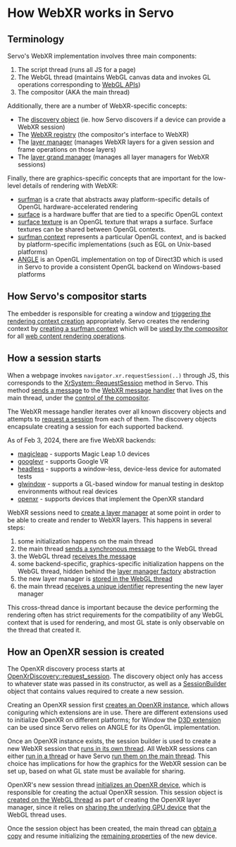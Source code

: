 # How WebXR works in Servo

## Terminology

Servo's WebXR implementation involves three main components:
1. The script thread (runs all JS for a page)
2. The WebGL thread (maintains WebGL canvas data and invokes GL operations corresponding to [WebGL APIs](https://registry.khronos.org/webgl/specs/latest/1.0/))
3. The compositor (AKA the main thread)

Additionally, there are a number of WebXR-specific concepts:
* The [discovery object](https://doc.servo.org/webxr_api/trait.DiscoveryAPI.html) (ie. how Servo discovers if a device can provide a WebXR session)
* The [WebXR registry](https://doc.servo.org/webxr_api/struct.MainThreadRegistry.html) (the compositor's interface to WebXR)
* The [layer manager](https://doc.servo.org/webxr_api/layer/trait.LayerManagerAPI.html) (manages WebXR layers for a given session and frame operations on those layers)
* The [layer grand manager](https://doc.servo.org/webxr_api/layer/trait.LayerGrandManagerAPI.html) (manages all layer managers for WebXR sessions)

Finally, there are graphics-specific concepts that are important for the low-level details of rendering with WebXR:
* [surfman](https://github.com/servo/webxr/blob/main/webxr/glwindow/mod.rs#L448-L452) is a crate that abstracts away platform-specific details of OpenGL hardware-accelerated rendering
* [surface](https://doc.servo.org/surfman/platform/unix/default/surface/type.Surface.html) is a hardware buffer that are tied to a specific OpenGL context
* [surface texture](https://doc.servo.org/surfman/platform/unix/default/surface/type.SurfaceTexture.html) is an OpenGL texture that wraps a surface. Surface textures can be shared between OpenGL contexts.
* [surfman context](https://doc.servo.org/surfman/platform/unix/default/context/type.Context.html) represents a particular OpenGL context, and is backed by platform-specific implementations (such as EGL on Unix-based platforms)
* [ANGLE](https://github.com/servo/mozangle/) is an OpenGL implementation on top of Direct3D which is used in Servo to provide a consistent OpenGL backend on Windows-based platforms

## How Servo's compositor starts

The embedder is responsible for creating a window and [triggering the rendering context creation](https://github.com/servo/servo/blob/d7d0451424faf1bf9c705068bea1aa8cf582d6ad/ports/servoshell/headed_window.rs#L134) appropriately.
Servo creates the rendering context by [creating a surfman context](https://github.com/servo/servo/blob/d7d0451424faf1bf9c705068bea1aa8cf582d6ad/components/gfx/rendering_context.rs#L48-L58) which will
be [used by the compositor](https://github.com/servo/servo/blob/d7d0451424faf1bf9c705068bea1aa8cf582d6ad/components/servo/lib.rs#L467) for all [web content rendering operations](https://github.com/servo/servo/blob/d7d0451424faf1bf9c705068bea1aa8cf582d6ad/components/servo/lib.rs#L269-L281).

## How a session starts

When a webpage invokes `navigator.xr.requestSession(..)` through JS, this corresponds to the [XrSystem::RequestSession](https://github.com/servo/servo/blob/d7d0451424faf1bf9c705068bea1aa8cf582d6ad/components/script/dom/xrsystem.rs#L158) method in Servo.
This method [sends a message](https://github.com/servo/webxr/blob/614420b9830615376563fc6e1d98c52119f97123/webxr-api/registry.rs#L103-L108) to the [WebXR message handler](https://github.com/servo/webxr/blob/614420b9830615376563fc6e1d98c52119f97123/webxr-api/registry.rs#L193-L195)
that lives on the main thread, under the [control of the compositor](https://github.com/servo/servo/blob/d7d0451424faf1bf9c705068bea1aa8cf582d6ad/components/compositing/compositor.rs#L2049).

The WebXR message handler iterates over all known discovery objects and attempts to [request a session](https://github.com/servo/webxr/blob/614420b9830615376563fc6e1d98c52119f97123/webxr-api/registry.rs#L217-L231)
from each of them. The discovery objects encapsulate creating a session for each supported backend.

As of Feb 3, 2024, there are five WebXR backends:
* [magicleap](https://github.com/servo/webxr/tree/main/webxr/magicleap) - supports Magic Leap 1.0 devices
* [googlevr](https://github.com/servo/webxr/tree/main/webxr/googlevr) - supports Google VR
* [headless](https://github.com/servo/webxr/tree/main/webxr/headless) - supports a window-less, device-less device for automated tests
* [glwindow](https://github.com/servo/webxr/tree/main/webxr/glwindow) - supports a GL-based window for manual testing in desktop environments without real devices
* [openxr](https://github.com/servo/webxr/tree/main/webxr/openxr) - supports devices that implement the OpenXR standard

WebXR sessions need to [create a layer manager](https://github.com/servo/webxr/blob/main/webxr/glwindow/mod.rs#L448-L452)
at some point in order to be able to create and render to WebXR layers. This happens in several steps:
1. some initialization happens on the main thread
2. the main thread [sends a synchronous message](https://github.com/servo/servo/blob/d7d0451424faf1bf9c705068bea1aa8cf582d6ad/components/canvas/webgl_thread.rs#L3182-L3187) to the WebGL thread
3. the WebGL thread [receives the message](https://github.com/servo/servo/blob/d7d0451424faf1bf9c705068bea1aa8cf582d6ad/components/canvas/webgl_thread.rs#L392-L396)
4. some backend-specific, graphics-specific initialization happens on the WebGL thread, hidden behind the [layer manager factory](https://doc.servo.org/webxr_api/struct.LayerManagerFactory.html) abstraction
5. the new layer manager is [stored in the WebGL thread](https://github.com/servo/servo/blob/d7d0451424faf1bf9c705068bea1aa8cf582d6ad/components/canvas/webgl_thread.rs#L3058-L3061)
6. the main thread [receives a unique identifier](https://github.com/servo/servo/blob/d7d0451424faf1bf9c705068bea1aa8cf582d6ad/components/canvas/webgl_thread.rs#L3189-L3196) representing the new layer manager

This cross-thread dance is important because the device performing the rendering often has strict requirements for the compatibility of any
WebGL context that is used for rendering, and most GL state is only observable on the thread that created it.

## How an OpenXR session is created

The OpenXR discovery process starts at [OpenXrDiscovery::request_session](https://github.com/servo/webxr/blob/614420b9830615376563fc6e1d98c52119f97123/webxr/openxr/mod.rs#L309).
The discovery object only has access to whatever state was passed in its constructor, as well as a [SessionBuilder](https://doc.servo.org/webxr_api/struct.SessionBuilder.html)
object that contains values required to create a new session.

Creating an OpenXR session first [creates an OpenXR instance](https://github.com/servo/webxr/blob/614420b9830615376563fc6e1d98c52119f97123/webxr/openxr/mod.rs#L192),
which allows coniguring which extensions are in use. There are different extensions used to initialize OpenXR on different platforms; for Window
the [D3D extension](https://github.com/servo/webxr/blob/614420b9830615376563fc6e1d98c52119f97123/webxr/openxr/mod.rs#L213) can be used
since Servo relies on ANGLE for its OpenGL implementation.

Once an OpenXR instance exists, the session builder is used to create a new WebXR session that [runs in its own thread](https://github.com/servo/webxr/blob/614420b9830615376563fc6e1d98c52119f97123/webxr/openxr/mod.rs#L331).
All WebXR sessions can either [run in a thread](https://github.com/servo/webxr/blob/614420b9830615376563fc6e1d98c52119f97123/webxr-api/session.rs#L513-L538)
or have Servo [run them on the main thread](https://github.com/servo/webxr/blob/614420b9830615376563fc6e1d98c52119f97123/webxr-api/session.rs#L540-L552).
This choice has implications for how the graphics for the WebXR session can be set up, based on what GL state must be available for sharing.

OpenXR's new session thread [initializes an OpenXR device](https://github.com/servo/webxr/blob/614420b9830615376563fc6e1d98c52119f97123/webxr/openxr/mod.rs#L332-L337),
which is responsible for creating the actual OpenXR session. This session object is [created on the WebGL thread](https://github.com/servo/webxr/blob/614420b9830615376563fc6e1d98c52119f97123/webxr/openxr/mod.rs#L864-L878)
as part of creating the OpenXR layer manager, since it relies on [sharing the underlying GPU device](https://github.com/servo/webxr/blob/614420b9830615376563fc6e1d98c52119f97123/webxr/openxr/mod.rs#L443-L460) that the WebGL thread uses.

Once the session object has been created, the main thread can [obtain a copy](https://github.com/servo/webxr/blob/614420b9830615376563fc6e1d98c52119f97123/webxr/openxr/mod.rs#L878)
and resume initializing the [remaining properties](https://github.com/servo/webxr/blob/614420b9830615376563fc6e1d98c52119f97123/webxr/openxr/mod.rs#L882-L1026) of the new device.
